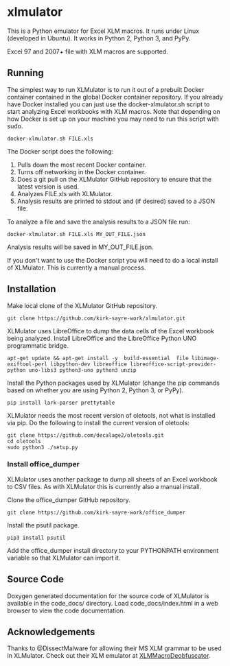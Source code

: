 # xlmulator

This is a Python emulator for Excel XLM macros. It runs under Linux
(developed in Ubuntu). It works in Python 2, Python 3, and PyPy.

Excel 97 and 2007+ file with XLM macros are supported.

## Running

The simplest way to run XLMulator is to run it out of a prebuilt
Docker container contained in the global Docker container
repository. If you already have Docker installed you can just use the
docker-xlmulator.sh script to start analyzing Excel workbooks with XLM
macros. Note that depending on how Docker is set up on your machine you
may need to run this script with sudo.

`docker-xlmulator.sh FILE.xls`

The Docker script does the following:

1. Pulls down the most recent Docker container.
2. Turns off networking in the Docker container.
3. Does a git pull on the XLMulator GitHub repository to ensure that the
   latest version is used.
4. Analyzes FILE.xls with XLMulator.
5. Analysis results are printed to stdout and (if desired) saved to a
   JSON file.

To analyze a file and save the analysis results to a JSON file run:

`docker-xlmulator.sh FILE.xls MY_OUT_FILE.json`

Analysis results will be saved in MY_OUT_FILE.json.

If you don't want to use the Docker script you will need to do a local
install of XLMulator. This is currently a manual process.

## Installation

Make local clone of the XLMulator GitHub repository.

`git clone https://github.com/kirk-sayre-work/xlmulator.git`

XLMulator uses LibreOffice to dump the data cells of the Excel
workbook being analyzed. Install LibreOffice and the LibreOffice
Python UNO programmatic bridge.

`
apt-get update && apt-get install -y 
	build-essential 
	file
      	libimage-exiftool-perl
	libpython-dev
        libreoffice
        libreoffice-script-provider-python
        uno-libs3
        python3-uno
        python3
        unzip
`

Install the Python packages used by XLMulator (change the pip commands
based on whether you are using Python 2, Python 3, or PyPy).

`pip install lark-parser prettytable`

XLMulator needs the most recent version of oletools, not what is
installed via pip. Do the following to install the current version of
oletools:

```
git clone https://github.com/decalage2/oletools.git
cd oletools
sudo python3 ./setup.py
```

### Install office_dumper

XLMulator uses another package to dump all sheets of an Excel workbook
to CSV files. As with XLMulator this is currently also a manual
install.

Clone the office_dumper GitHub repository.

`git clone https://github.com/kirk-sayre-work/office_dumper`

Install the psutil package.

`pip3 install psutil`

Add the office_dumper install directory to your PYTHONPATH environment
variable so that XLMulator can import it.

## Source Code

Doxygen generated documentation for the source code of XLMulator is
available in the code_docs/ directory. Load code_docs/index.html in a
web browser to view the code documentation.

## Acknowledgements

Thanks to @DissectMalware for allowing their MS XLM grammar to be used in
XLMulator. Check out their XLM emulator at
[XLMMacroDeobfuscator](https://github.com/DissectMalware/XLMMacroDeobfuscator/).
